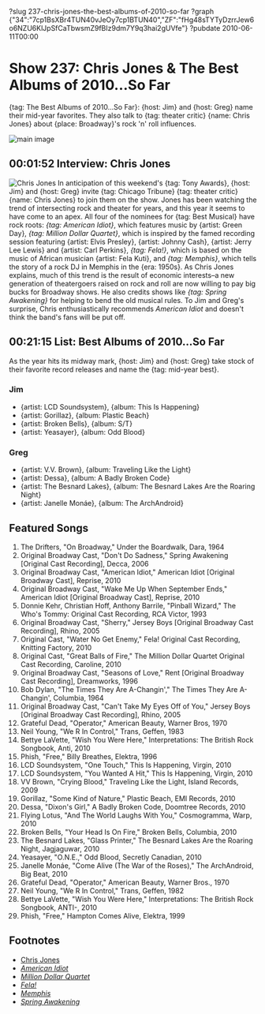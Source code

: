 ?slug 237-chris-jones-the-best-albums-of-2010-so-far
?graph {"34":"7cp1BsXBr4TUN40vJeOy7cp1BTUN40","ZF":"fHg48sTYTyDzrrJew6o6NZU6KlJpSfCaTbwsmZ9fBIz9dm7Y9q3hai2gUVfe"}
?pubdate 2010-06-11T00:00

# Show 237: Chris Jones & The Best Albums of 2010...So Far
{tag: The Best Albums of 2010...So Far}: {host: Jim} and {host: Greg} name their mid-year favorites. They also talk to {tag: theater critic} {name: Chris Jones} about {place: Broadway}'s rock 'n' roll influences.

![main image](http://static.soundopinions.org/images/2010/bestof2010sofar.jpg)

## 00:01:52 Interview: Chris Jones 
![Chris Jones](http://static.soundopinions.org/images/2010/ct-chris-jones.jpg)
In anticipation of this weekend's {tag: Tony Awards}, {host: Jim} and {host: Greg} invite {tag: Chicago Tribune} {tag: theater critic} {name: Chris Jones} to join them on the show. Jones has been watching the trend of intersecting rock and theater for years, and this year it seems to have come to an apex. All four of the nominees for {tag: Best Musical} have rock roots: *{tag: American Idiot}*, which features music by {artist: Green Day}, *{tag: Million Dollar Quartet}*, which is inspired by the famed recording session featuring {artist: Elvis Presley}, {artist: Johnny Cash}, {artist: Jerry Lee Lewis} and {artist: Carl Perkins}, *{tag: Fela!}*, which is based on the music of African musician {artist: Fela Kuti}, and *{tag: Memphis}*, which tells the story of a rock DJ in Memphis in the {era: 1950s}. As Chris Jones explains, much of this trend is the result of economic interests–a new generation of theatergoers raised on rock and roll are now willing to pay big bucks for Broadway shows. He also credits shows like *{tag: Spring Awakening}* for helping to bend the old musical rules. To Jim and Greg's surprise, Chris enthusiastically recommends *American Idiot* and doesn't think the band's fans will be put off.

## 00:21:15 List: Best Albums of 2010...So Far
As the year hits its midway mark, {host: Jim} and {host: Greg} take stock of their favorite record releases and name the {tag: mid-year best}.

### Jim
- {artist: LCD Soundsystem}, {album: This Is Happening}
- {artist: Gorillaz}, {album: Plastic Beach}
- {artist: Broken Bells}, {album: S/T}
- {artist: Yeasayer}, {album: Odd Blood}

### Greg
- {artist: V.V. Brown}, {album: Traveling Like the Light}
- {artist: Dessa}, {album: A Badly Broken Code}
- {artist: The Besnard Lakes}, {album: The Besnard Lakes Are the Roaring Night}
- {artist: Janelle Monáe}, {album: The ArchAndroid}


## Featured Songs
1. The Drifters, "On Broadway," Under the Boardwalk, Dara, 1964
2. Original Broadway Cast, "Don't Do Sadness," Spring Awakening [Original Cast Recording], Decca, 2006
3. Original Broadway Cast, "American Idiot," American Idiot [Original Broadway Cast], Reprise, 2010
4. Original Broadway Cast, "Wake Me Up When September Ends," American Idiot [Original Broadway Cast], Reprise, 2010
5. Donnie Kehr, Christian Hoff, Anthony Barrile, "Pinball Wizard," The Who's Tommy: Original Cast Recording, RCA Victor, 1993
6. Original Broadway Cast, "Sherry," Jersey Boys [Original Broadway Cast Recording], Rhino, 2005
7. Original Cast, "Water No Get Enemy," Fela! Original Cast Recording, Knitting Factory, 2010
8. Original Cast, "Great Balls of Fire," The Million Dollar Quartet Original Cast Recording, Caroline, 2010
9. Original Broadway Cast, "Seasons of Love," Rent [Original Broadway Cast Recording], Dreamworks, 1996
10. Bob Dylan, "The Times They Are A-Changin'," The Times They Are A-Changin', Columbia, 1964
11. Original Broadway Cast, "Can't Take My Eyes Off of You," Jersey Boys [Original Broadway Cast Recording], Rhino, 2005
12. Grateful Dead, "Operator," American Beauty, Warner Bros, 1970
13. Neil Young, "We R In Control," Trans, Geffen, 1983
14. Bettye LaVette, "Wish You Were Here," Interpretations: The British Rock Songbook, Anti, 2010
15. Phish, "Free," Billy Breathes, Elektra, 1996
16. LCD Soundsystem, "One Touch," This Is Happening, Virgin, 2010
17. LCD Soundsystem, "You Wanted A Hit," This Is Happening, Virgin, 2010
18. VV Brown, "Crying Blood," Traveling Like the Light, Island Records, 2009
19. Gorillaz, "Some Kind of Nature," Plastic Beach, EMI Records, 2010
20. Dessa, "Dixon's Girl," A Badly Broken Code, Doomtree Records, 2010
21. Flying Lotus, "And The World Laughs With You," Cosmogramma, Warp, 2010
22. Broken Bells, "Your Head Is On Fire," Broken Bells, Columbia, 2010
23. The Besnard Lakes, "Glass Printer," The Besnard Lakes Are the Roaring Night, Jagjaguwar, 2010
24. Yeasayer, "O.N.E.," Odd Blood, Secretly Canadian, 2010
25. Janelle Monáe, "Come Alive (The War of the Roses)," The ArchAndroid, Big Beat, 2010
26. Grateful Dead, "Operator," American Beauty, Warner Bros., 1970
27. Neil Young, "We R In Control," Trans, Geffen, 1982
28. Bettye LaVette, "Wish You Were Here," Interpretations: The British Rock Songbook, ANTI-, 2010
29. Phish, "Free," Hampton Comes Alive, Elektra, 1999


## Footnotes
- [Chris Jones](http://www.chicagotribune.com/chi-chicagolive-guest-chris-jones-html-htmlstory.html)
- [*American Idiot*](http://www.playbillvault.com/Show/Detail/4165/American-Idiot)
- [*Million Dollar Quartet*](http://www.milliondollarquartetlive.com/)
- [*Fela!*](http://www.felaonbroadway.com/)
- [*Memphis*](https://www.broadway.com/shows/memphis)
- [*Spring Awakening*](http://www.broadway.com/shows/spring-awakening-dw/story/?gclid=CN6HubyV98gCFQINaQodeRoC5Q)
